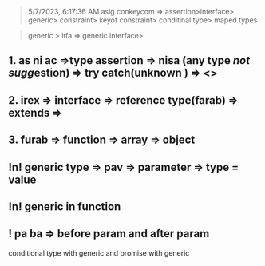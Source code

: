 > 5/7/2023, 6:17:36 AM
> asig conkeycom => assertion>interface> generic> constraint> keyof constraint> conditinal type> maped types 

> generic > itfa => generic interface> 
## 1.  as ni ac =>type assertion => nisa (any type *not sugg*estion) => try catch(unknown ) => <>

## 2.  irex  => interface => reference type(farab) => extends =>

## 3.  furab => function => array => object

##  !n! generic type => pav => parameter => type = value

## !n! generic in function 
##  ! pa ba => before param and after param

<!-- ?gap! -->
conditional type with generic and promise with generic 
